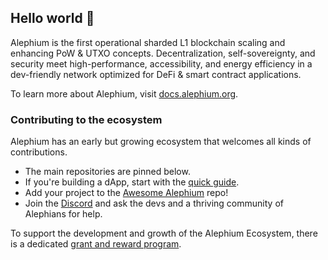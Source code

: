 ## Hello world 👋

Alephium is the first operational sharded L1 blockchain scaling and enhancing PoW & UTXO concepts. Decentralization, self-sovereignty, and security meet high-performance, accessibility, and energy efficiency in a dev-friendly network optimized for DeFi & smart contract applications.

To learn more about Alephium, visit [docs.alephium.org](https://docs.alephium.org/).

### Contributing to the ecosystem

Alephium has an early but growing ecosystem that welcomes all kinds of contributions.

- The main repositories are pinned below.
- If you're building a dApp, start with the [quick guide](https://docs.alephium.org/dapps/tutorials/quick-start).
- Add your project to the [Awesome Alephium](https://github.com/alephium/awesome-alephium) repo!
- Join the [Discord](https://alephium.org/discord) and ask the devs and a thriving community of Alephians for help.

To support the development and growth of the Alephium Ecosystem, there is a dedicated [grant and reward program](https://github.com/alephium/community/blob/master/Grant%26RewardProgram.md).
